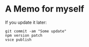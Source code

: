 # A Memo for myself

If you update it later:
```
git commit -am "Some update"
npm version patch
vsce publish
```
